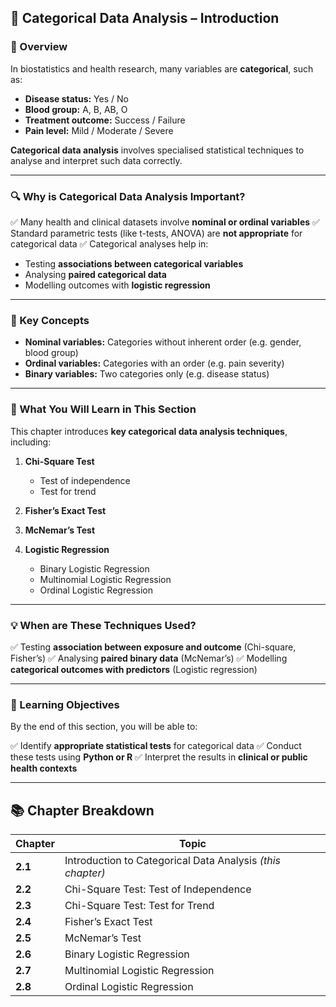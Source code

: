 ## **🧬 Categorical Data Analysis – Introduction**

### **📖 Overview**

In biostatistics and health research, many variables are **categorical**, such as:

* **Disease status:** Yes / No
* **Blood group:** A, B, AB, O
* **Treatment outcome:** Success / Failure
* **Pain level:** Mild / Moderate / Severe

**Categorical data analysis** involves specialised statistical techniques to analyse and interpret such data correctly.

---

### **🔍 Why is Categorical Data Analysis Important?**

✅ Many health and clinical datasets involve **nominal or ordinal variables**
✅ Standard parametric tests (like t-tests, ANOVA) are **not appropriate** for categorical data
✅ Categorical analyses help in:

* Testing **associations between categorical variables**
* Analysing **paired categorical data**
* Modelling outcomes with **logistic regression**

---

### **📝 Key Concepts**

* **Nominal variables:** Categories without inherent order (e.g. gender, blood group)
* **Ordinal variables:** Categories with an order (e.g. pain severity)
* **Binary variables:** Two categories only (e.g. disease status)

---

### **📑 What You Will Learn in This Section**

This chapter introduces **key categorical data analysis techniques**, including:

1. **Chi-Square Test**

   * Test of independence
   * Test for trend

2. **Fisher’s Exact Test**

3. **McNemar’s Test**

4. **Logistic Regression**

   * Binary Logistic Regression
   * Multinomial Logistic Regression
   * Ordinal Logistic Regression

---

### **💡 When are These Techniques Used?**

✅ Testing **association between exposure and outcome** (Chi-square, Fisher’s)
✅ Analysing **paired binary data** (McNemar’s)
✅ Modelling **categorical outcomes with predictors** (Logistic regression)

---

### **🎯 Learning Objectives**

By the end of this section, you will be able to:

✅ Identify **appropriate statistical tests** for categorical data
✅ Conduct these tests using **Python or R**
✅ Interpret the results in **clinical or public health contexts**

---

## **📚 Chapter Breakdown**

| **Chapter** | **Topic**                                                  |
| ----------- | ---------------------------------------------------------- |
| **2.1**     | Introduction to Categorical Data Analysis *(this chapter)* |
| **2.2**     | Chi-Square Test: Test of Independence                      |
| **2.3**     | Chi-Square Test: Test for Trend                            |
| **2.4**     | Fisher’s Exact Test                                        |
| **2.5**     | McNemar’s Test                                             |
| **2.6**     | Binary Logistic Regression                                 |
| **2.7**     | Multinomial Logistic Regression                            |
| **2.8**     | Ordinal Logistic Regression                                |

